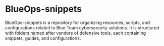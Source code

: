 # BlueOps-snippets
BlueOps-snippets is a repository for organizing resources, scripts, and configurations related to Blue Team cybersecurity solutions. It is structured with folders named after vendors of defensive tools, each containing snippets, guides, and configurations.
